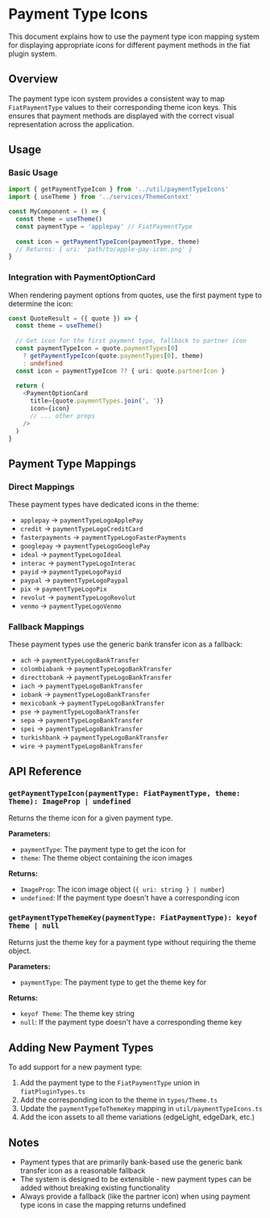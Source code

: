 # Payment Type Icons

This document explains how to use the payment type icon mapping system for displaying appropriate icons for different payment methods in the fiat plugin system.

## Overview

The payment type icon system provides a consistent way to map `FiatPaymentType` values to their corresponding theme icon keys. This ensures that payment methods are displayed with the correct visual representation across the application.

## Usage

### Basic Usage

```typescript
import { getPaymentTypeIcon } from '../util/paymentTypeIcons'
import { useTheme } from '../services/ThemeContext'

const MyComponent = () => {
  const theme = useTheme()
  const paymentType = 'applepay' // FiatPaymentType
  
  const icon = getPaymentTypeIcon(paymentType, theme)
  // Returns: { uri: 'path/to/apple-pay-icon.png' }
}
```

### Integration with PaymentOptionCard

When rendering payment options from quotes, use the first payment type to determine the icon:

```typescript
const QuoteResult = ({ quote }) => {
  const theme = useTheme()
  
  // Get icon for the first payment type, fallback to partner icon
  const paymentTypeIcon = quote.paymentTypes[0]
    ? getPaymentTypeIcon(quote.paymentTypes[0], theme)
    : undefined
  const icon = paymentTypeIcon ?? { uri: quote.partnerIcon }
  
  return (
    <PaymentOptionCard
      title={quote.paymentTypes.join(', ')}
      icon={icon}
      // ... other props
    />
  )
}
```

## Payment Type Mappings

### Direct Mappings

These payment types have dedicated icons in the theme:

- `applepay` → `paymentTypeLogoApplePay`
- `credit` → `paymentTypeLogoCreditCard`
- `fasterpayments` → `paymentTypeLogoFasterPayments`
- `googlepay` → `paymentTypeLogoGooglePay`
- `ideal` → `paymentTypeLogoIdeal`
- `interac` → `paymentTypeLogoInterac`
- `payid` → `paymentTypeLogoPayid`
- `paypal` → `paymentTypeLogoPaypal`
- `pix` → `paymentTypeLogoPix`
- `revolut` → `paymentTypeLogoRevolut`
- `venmo` → `paymentTypeLogoVenmo`

### Fallback Mappings

These payment types use the generic bank transfer icon as a fallback:

- `ach` → `paymentTypeLogoBankTransfer`
- `colombiabank` → `paymentTypeLogoBankTransfer`
- `directtobank` → `paymentTypeLogoBankTransfer`
- `iach` → `paymentTypeLogoBankTransfer`
- `iobank` → `paymentTypeLogoBankTransfer`
- `mexicobank` → `paymentTypeLogoBankTransfer`
- `pse` → `paymentTypeLogoBankTransfer`
- `sepa` → `paymentTypeLogoBankTransfer`
- `spei` → `paymentTypeLogoBankTransfer`
- `turkishbank` → `paymentTypeLogoBankTransfer`
- `wire` → `paymentTypeLogoBankTransfer`

## API Reference

### `getPaymentTypeIcon(paymentType: FiatPaymentType, theme: Theme): ImageProp | undefined`

Returns the theme icon for a given payment type.

**Parameters:**
- `paymentType`: The payment type to get the icon for
- `theme`: The theme object containing the icon images

**Returns:**
- `ImageProp`: The icon image object (`{ uri: string } | number`)
- `undefined`: If the payment type doesn't have a corresponding icon

### `getPaymentTypeThemeKey(paymentType: FiatPaymentType): keyof Theme | null`

Returns just the theme key for a payment type without requiring the theme object.

**Parameters:**
- `paymentType`: The payment type to get the theme key for

**Returns:**
- `keyof Theme`: The theme key string
- `null`: If the payment type doesn't have a corresponding theme key

## Adding New Payment Types

To add support for a new payment type:

1. Add the payment type to the `FiatPaymentType` union in `fiatPluginTypes.ts`
2. Add the corresponding icon to the theme in `types/Theme.ts`
3. Update the `paymentTypeToThemeKey` mapping in `util/paymentTypeIcons.ts`
4. Add the icon assets to all theme variations (edgeLight, edgeDark, etc.)

## Notes

- Payment types that are primarily bank-based use the generic bank transfer icon as a reasonable fallback
- The system is designed to be extensible - new payment types can be added without breaking existing functionality
- Always provide a fallback (like the partner icon) when using payment type icons in case the mapping returns undefined
